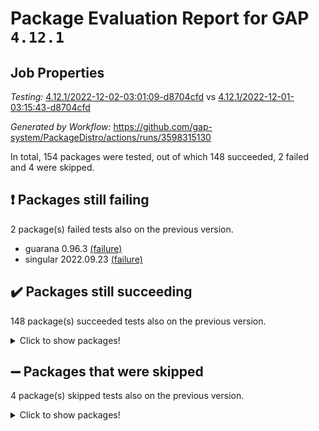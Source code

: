 # Package Evaluation Report for GAP `4.12.1`

## Job Properties

*Testing:* [4.12.1/2022-12-02-03:01:09-d8704cfd](https://github.com/gap-system/PackageDistro/blob/data/reports/4.12.1/2022-12-02-03:01:09-d8704cfd) vs [4.12.1/2022-12-01-03:15:43-d8704cfd](https://github.com/gap-system/PackageDistro/blob/data/reports/4.12.1/2022-12-01-03:15:43-d8704cfd)

*Generated by Workflow:* https://github.com/gap-system/PackageDistro/actions/runs/3598315130

In total, 154 packages were tested, out of which 148 succeeded, 2 failed and 4 were skipped.

## :exclamation: Packages still failing

2 package(s) failed tests also on the previous version.
- guarana 0.96.3 [(failure)](https://github.com/gap-system/PackageDistro/actions/runs/3598315130/jobs/6061154787)
- singular 2022.09.23 [(failure)](https://github.com/gap-system/PackageDistro/actions/runs/3598315130/jobs/6061160139)

## :heavy_check_mark: Packages still succeeding

148 package(s) succeeded tests also on the previous version.
<details><summary>Click to show packages!</summary>

- 4ti2interface 2022.09-01 [(success)](https://github.com/gap-system/PackageDistro/actions/runs/3598315130/jobs/6061151513)
- ace 5.6.1 [(success)](https://github.com/gap-system/PackageDistro/actions/runs/3598315130/jobs/6061151636)
- aclib 1.3.2 [(success)](https://github.com/gap-system/PackageDistro/actions/runs/3598315130/jobs/6061151767)
- agt 0.3 [(success)](https://github.com/gap-system/PackageDistro/actions/runs/3598315130/jobs/6061151866)
- alnuth 3.2.1 [(success)](https://github.com/gap-system/PackageDistro/actions/runs/3598315130/jobs/6061151955)
- anupq 3.2.6 [(success)](https://github.com/gap-system/PackageDistro/actions/runs/3598315130/jobs/6061152027)
- atlasrep 2.1.6 [(success)](https://github.com/gap-system/PackageDistro/actions/runs/3598315130/jobs/6061152118)
- autodoc 2022.10.20 [(success)](https://github.com/gap-system/PackageDistro/actions/runs/3598315130/jobs/6061152172)
- automata 1.15 [(success)](https://github.com/gap-system/PackageDistro/actions/runs/3598315130/jobs/6061152230)
- automgrp 1.3.2 [(success)](https://github.com/gap-system/PackageDistro/actions/runs/3598315130/jobs/6061152340)
- autpgrp 1.11 [(success)](https://github.com/gap-system/PackageDistro/actions/runs/3598315130/jobs/6061152433)
- cap 2022.11-26 [(success)](https://github.com/gap-system/PackageDistro/actions/runs/3598315130/jobs/6061152503)
- caratinterface 2.3.4 [(success)](https://github.com/gap-system/PackageDistro/actions/runs/3598315130/jobs/6061152590)
- cddinterface 2022.11.01 [(success)](https://github.com/gap-system/PackageDistro/actions/runs/3598315130/jobs/6061152679)
- circle 1.6.5 [(success)](https://github.com/gap-system/PackageDistro/actions/runs/3598315130/jobs/6061152757)
- classicpres 1.22 [(success)](https://github.com/gap-system/PackageDistro/actions/runs/3598315130/jobs/6061152832)
- cohomolo 1.6.10 [(success)](https://github.com/gap-system/PackageDistro/actions/runs/3598315130/jobs/6061152898)
- congruence 1.2.4 [(success)](https://github.com/gap-system/PackageDistro/actions/runs/3598315130/jobs/6061152957)
- corelg 1.56 [(success)](https://github.com/gap-system/PackageDistro/actions/runs/3598315130/jobs/6061153000)
- crime 1.6 [(success)](https://github.com/gap-system/PackageDistro/actions/runs/3598315130/jobs/6061153048)
- crisp 1.4.5 [(success)](https://github.com/gap-system/PackageDistro/actions/runs/3598315130/jobs/6061153101)
- crypting 0.10.4 [(success)](https://github.com/gap-system/PackageDistro/actions/runs/3598315130/jobs/6061153142)
- cryst 4.1.25 [(success)](https://github.com/gap-system/PackageDistro/actions/runs/3598315130/jobs/6061153187)
- crystcat 1.1.10 [(success)](https://github.com/gap-system/PackageDistro/actions/runs/3598315130/jobs/6061153229)
- ctbllib 1.3.4 [(success)](https://github.com/gap-system/PackageDistro/actions/runs/3598315130/jobs/6061153275)
- cubefree 1.19 [(success)](https://github.com/gap-system/PackageDistro/actions/runs/3598315130/jobs/6061153327)
- curlinterface 2.3.1 [(success)](https://github.com/gap-system/PackageDistro/actions/runs/3598315130/jobs/6061153378)
- cvec 2.7.6 [(success)](https://github.com/gap-system/PackageDistro/actions/runs/3598315130/jobs/6061153407)
- datastructures 0.3.0 [(success)](https://github.com/gap-system/PackageDistro/actions/runs/3598315130/jobs/6061153439)
- deepthought 1.0.6 [(success)](https://github.com/gap-system/PackageDistro/actions/runs/3598315130/jobs/6061153479)
- design 1.7 [(success)](https://github.com/gap-system/PackageDistro/actions/runs/3598315130/jobs/6061153514)
- difsets 2.3.1 [(success)](https://github.com/gap-system/PackageDistro/actions/runs/3598315130/jobs/6061153553)
- digraphs 1.6.0 [(success)](https://github.com/gap-system/PackageDistro/actions/runs/3598315130/jobs/6061153587)
- edim 1.3.6 [(success)](https://github.com/gap-system/PackageDistro/actions/runs/3598315130/jobs/6061153628)
- example 4.3.2 [(success)](https://github.com/gap-system/PackageDistro/actions/runs/3598315130/jobs/6061153664)
- examplesforhomalg 2022.11-01 [(success)](https://github.com/gap-system/PackageDistro/actions/runs/3598315130/jobs/6061153717)
- factint 1.6.3 [(success)](https://github.com/gap-system/PackageDistro/actions/runs/3598315130/jobs/6061153740)
- ferret 1.0.9 [(success)](https://github.com/gap-system/PackageDistro/actions/runs/3598315130/jobs/6061153786)
- fga 1.4.0 [(success)](https://github.com/gap-system/PackageDistro/actions/runs/3598315130/jobs/6061153818)
- fining 1.5.1 [(success)](https://github.com/gap-system/PackageDistro/actions/runs/3598315130/jobs/6061153878)
- float 1.0.3 [(success)](https://github.com/gap-system/PackageDistro/actions/runs/3598315130/jobs/6061153928)
- format 1.4.3 [(success)](https://github.com/gap-system/PackageDistro/actions/runs/3598315130/jobs/6061153963)
- forms 1.2.9 [(success)](https://github.com/gap-system/PackageDistro/actions/runs/3598315130/jobs/6061154008)
- fplsa 1.2.5 [(success)](https://github.com/gap-system/PackageDistro/actions/runs/3598315130/jobs/6061154054)
- fr 2.4.11 [(success)](https://github.com/gap-system/PackageDistro/actions/runs/3598315130/jobs/6061154108)
- francy 1.2.5 [(success)](https://github.com/gap-system/PackageDistro/actions/runs/3598315130/jobs/6061154160)
- fwtree 1.3 [(success)](https://github.com/gap-system/PackageDistro/actions/runs/3598315130/jobs/6061154209)
- gapdoc 1.6.6 [(success)](https://github.com/gap-system/PackageDistro/actions/runs/3598315130/jobs/6061154276)
- gauss 2022.11-01 [(success)](https://github.com/gap-system/PackageDistro/actions/runs/3598315130/jobs/6061154334)
- gaussforhomalg 2022.08-03 [(success)](https://github.com/gap-system/PackageDistro/actions/runs/3598315130/jobs/6061154372)
- gbnp 1.0.5 [(success)](https://github.com/gap-system/PackageDistro/actions/runs/3598315130/jobs/6061154427)
- generalizedmorphismsforcap 2022.11-01 [(success)](https://github.com/gap-system/PackageDistro/actions/runs/3598315130/jobs/6061154480)
- genss 1.6.8 [(success)](https://github.com/gap-system/PackageDistro/actions/runs/3598315130/jobs/6061154521)
- gradedmodules 2022.09-02 [(success)](https://github.com/gap-system/PackageDistro/actions/runs/3598315130/jobs/6061154564)
- gradedringforhomalg 2022.11-01 [(success)](https://github.com/gap-system/PackageDistro/actions/runs/3598315130/jobs/6061154614)
- grape 4.8.5 [(success)](https://github.com/gap-system/PackageDistro/actions/runs/3598315130/jobs/6061154662)
- groupoids 1.71 [(success)](https://github.com/gap-system/PackageDistro/actions/runs/3598315130/jobs/6061154709)
- grpconst 2.6.3 [(success)](https://github.com/gap-system/PackageDistro/actions/runs/3598315130/jobs/6061154748)
- guava 3.17 [(success)](https://github.com/gap-system/PackageDistro/actions/runs/3598315130/jobs/6061154833)
- hap 1.47 [(success)](https://github.com/gap-system/PackageDistro/actions/runs/3598315130/jobs/6061154870)
- hapcryst 0.1.15 [(success)](https://github.com/gap-system/PackageDistro/actions/runs/3598315130/jobs/6061154920)
- hecke 1.5.3 [(success)](https://github.com/gap-system/PackageDistro/actions/runs/3598315130/jobs/6061154969)
- help 3.5 [(success)](https://github.com/gap-system/PackageDistro/actions/runs/3598315130/jobs/6061155015)
- homalg 2022.11-01 [(success)](https://github.com/gap-system/PackageDistro/actions/runs/3598315130/jobs/6061155054)
- homalgtocas 2022.11-02 [(success)](https://github.com/gap-system/PackageDistro/actions/runs/3598315130/jobs/6061155125)
- idrel 2.44 [(success)](https://github.com/gap-system/PackageDistro/actions/runs/3598315130/jobs/6061155156)
- images 1.3.1 [(success)](https://github.com/gap-system/PackageDistro/actions/runs/3598315130/jobs/6061155200)
- intpic 0.3.0 [(success)](https://github.com/gap-system/PackageDistro/actions/runs/3598315130/jobs/6061155239)
- io 4.8.0 [(success)](https://github.com/gap-system/PackageDistro/actions/runs/3598315130/jobs/6061155288)
- io_forhomalg 2022.11-01 [(success)](https://github.com/gap-system/PackageDistro/actions/runs/3598315130/jobs/6061155327)
- irredsol 1.4.4 [(success)](https://github.com/gap-system/PackageDistro/actions/runs/3598315130/jobs/6061155366)
- json 2.1.1 [(success)](https://github.com/gap-system/PackageDistro/actions/runs/3598315130/jobs/6061155417)
- jupyterkernel 1.4.1 [(success)](https://github.com/gap-system/PackageDistro/actions/runs/3598315130/jobs/6061155458)
- jupyterviz 1.5.6 [(success)](https://github.com/gap-system/PackageDistro/actions/runs/3598315130/jobs/6061155528)
- kan 1.34 [(success)](https://github.com/gap-system/PackageDistro/actions/runs/3598315130/jobs/6061155573)
- kbmag 1.5.10 [(success)](https://github.com/gap-system/PackageDistro/actions/runs/3598315130/jobs/6061155659)
- laguna 3.9.5 [(success)](https://github.com/gap-system/PackageDistro/actions/runs/3598315130/jobs/6061155749)
- liealgdb 2.2.1 [(success)](https://github.com/gap-system/PackageDistro/actions/runs/3598315130/jobs/6061155869)
- liepring 2.8 [(success)](https://github.com/gap-system/PackageDistro/actions/runs/3598315130/jobs/6061155981)
- liering 2.4.2 [(success)](https://github.com/gap-system/PackageDistro/actions/runs/3598315130/jobs/6061156160)
- linearalgebraforcap 2022.11-07 [(success)](https://github.com/gap-system/PackageDistro/actions/runs/3598315130/jobs/6061156267)
- localizeringforhomalg 2022.11-01 [(success)](https://github.com/gap-system/PackageDistro/actions/runs/3598315130/jobs/6061156374)
- loops 3.4.3 [(success)](https://github.com/gap-system/PackageDistro/actions/runs/3598315130/jobs/6061156499)
- lpres 1.0.3 [(success)](https://github.com/gap-system/PackageDistro/actions/runs/3598315130/jobs/6061156585)
- majoranaalgebras 1.5 [(success)](https://github.com/gap-system/PackageDistro/actions/runs/3598315130/jobs/6061156676)
- mapclass 1.4.6 [(success)](https://github.com/gap-system/PackageDistro/actions/runs/3598315130/jobs/6061156765)
- matgrp 0.70 [(success)](https://github.com/gap-system/PackageDistro/actions/runs/3598315130/jobs/6061156833)
- matricesforhomalg 2022.11-03 [(success)](https://github.com/gap-system/PackageDistro/actions/runs/3598315130/jobs/6061156937)
- modisom 2.5.3 [(success)](https://github.com/gap-system/PackageDistro/actions/runs/3598315130/jobs/6061157044)
- modulepresentationsforcap 2022.11-02 [(success)](https://github.com/gap-system/PackageDistro/actions/runs/3598315130/jobs/6061157129)
- modules 2022.11-01 [(success)](https://github.com/gap-system/PackageDistro/actions/runs/3598315130/jobs/6061157218)
- monoidalcategories 2022.11-05 [(success)](https://github.com/gap-system/PackageDistro/actions/runs/3598315130/jobs/6061157311)
- nconvex 2022.09-01 [(success)](https://github.com/gap-system/PackageDistro/actions/runs/3598315130/jobs/6061157413)
- nilmat 1.4.2 [(success)](https://github.com/gap-system/PackageDistro/actions/runs/3598315130/jobs/6061157506)
- nock 1.5 [(success)](https://github.com/gap-system/PackageDistro/actions/runs/3598315130/jobs/6061157602)
- normalizinterface 1.3.5 [(success)](https://github.com/gap-system/PackageDistro/actions/runs/3598315130/jobs/6061157702)
- nq 2.5.9 [(success)](https://github.com/gap-system/PackageDistro/actions/runs/3598315130/jobs/6061157806)
- numericalsgps 1.3.1 [(success)](https://github.com/gap-system/PackageDistro/actions/runs/3598315130/jobs/6061157911)
- openmath 11.5.1 [(success)](https://github.com/gap-system/PackageDistro/actions/runs/3598315130/jobs/6061158008)
- orb 4.9.0 [(success)](https://github.com/gap-system/PackageDistro/actions/runs/3598315130/jobs/6061158153)
- packagemanager 1.3.2 [(success)](https://github.com/gap-system/PackageDistro/actions/runs/3598315130/jobs/6061158239)
- patternclass 2.4.3 [(success)](https://github.com/gap-system/PackageDistro/actions/runs/3598315130/jobs/6061158337)
- permut 2.0.4 [(success)](https://github.com/gap-system/PackageDistro/actions/runs/3598315130/jobs/6061158440)
- polenta 1.3.10 [(success)](https://github.com/gap-system/PackageDistro/actions/runs/3598315130/jobs/6061158530)
- polymaking 0.8.6 [(success)](https://github.com/gap-system/PackageDistro/actions/runs/3598315130/jobs/6061158621)
- primgrp 3.4.2 [(success)](https://github.com/gap-system/PackageDistro/actions/runs/3598315130/jobs/6061158712)
- profiling 2.5.1 [(success)](https://github.com/gap-system/PackageDistro/actions/runs/3598315130/jobs/6061158799)
- qpa 1.34 [(success)](https://github.com/gap-system/PackageDistro/actions/runs/3598315130/jobs/6061158872)
- quagroup 1.8.3 [(success)](https://github.com/gap-system/PackageDistro/actions/runs/3598315130/jobs/6061158953)
- radiroot 2.9 [(success)](https://github.com/gap-system/PackageDistro/actions/runs/3598315130/jobs/6061159037)
- rcwa 4.7.0 [(success)](https://github.com/gap-system/PackageDistro/actions/runs/3598315130/jobs/6061159115)
- rds 1.8 [(success)](https://github.com/gap-system/PackageDistro/actions/runs/3598315130/jobs/6061159198)
- recog 1.4.2 [(success)](https://github.com/gap-system/PackageDistro/actions/runs/3598315130/jobs/6061159338)
- repndecomp 1.2.1 [(success)](https://github.com/gap-system/PackageDistro/actions/runs/3598315130/jobs/6061159450)
- repsn 3.1.0 [(success)](https://github.com/gap-system/PackageDistro/actions/runs/3598315130/jobs/6061159548)
- resclasses 4.7.3 [(success)](https://github.com/gap-system/PackageDistro/actions/runs/3598315130/jobs/6061159630)
- ringsforhomalg 2022.11-01 [(success)](https://github.com/gap-system/PackageDistro/actions/runs/3598315130/jobs/6061159713)
- sco 2022.09-01 [(success)](https://github.com/gap-system/PackageDistro/actions/runs/3598315130/jobs/6061159771)
- scscp 2.3.1 [(success)](https://github.com/gap-system/PackageDistro/actions/runs/3598315130/jobs/6061159836)
- semigroups 5.1.0 [(success)](https://github.com/gap-system/PackageDistro/actions/runs/3598315130/jobs/6061159899)
- sglppow 2.3 [(success)](https://github.com/gap-system/PackageDistro/actions/runs/3598315130/jobs/6061159958)
- sgpviz 0.999.5 [(success)](https://github.com/gap-system/PackageDistro/actions/runs/3598315130/jobs/6061160020)
- simpcomp 2.1.14 [(success)](https://github.com/gap-system/PackageDistro/actions/runs/3598315130/jobs/6061160070)
- sla 1.5.3 [(success)](https://github.com/gap-system/PackageDistro/actions/runs/3598315130/jobs/6061160182)
- smallgrp 1.5.1 [(success)](https://github.com/gap-system/PackageDistro/actions/runs/3598315130/jobs/6061160225)
- smallsemi 0.6.13 [(success)](https://github.com/gap-system/PackageDistro/actions/runs/3598315130/jobs/6061160269)
- sonata 2.9.5 [(success)](https://github.com/gap-system/PackageDistro/actions/runs/3598315130/jobs/6061160313)
- sophus 1.27 [(success)](https://github.com/gap-system/PackageDistro/actions/runs/3598315130/jobs/6061160370)
- spinsym 1.5.2 [(success)](https://github.com/gap-system/PackageDistro/actions/runs/3598315130/jobs/6061160411)
- standardff 0.9.4 [(success)](https://github.com/gap-system/PackageDistro/actions/runs/3598315130/jobs/6061160455)
- symbcompcc 1.3.2 [(success)](https://github.com/gap-system/PackageDistro/actions/runs/3598315130/jobs/6061160502)
- thelma 1.3 [(success)](https://github.com/gap-system/PackageDistro/actions/runs/3598315130/jobs/6061160566)
- tomlib 1.2.9 [(success)](https://github.com/gap-system/PackageDistro/actions/runs/3598315130/jobs/6061160626)
- toolsforhomalg 2022.10-01 [(success)](https://github.com/gap-system/PackageDistro/actions/runs/3598315130/jobs/6061160668)
- toric 1.9.5 [(success)](https://github.com/gap-system/PackageDistro/actions/runs/3598315130/jobs/6061160732)
- toricvarieties 2022.07.13 [(success)](https://github.com/gap-system/PackageDistro/actions/runs/3598315130/jobs/6061160786)
- transgrp 3.6.3 [(success)](https://github.com/gap-system/PackageDistro/actions/runs/3598315130/jobs/6061160826)
- ugaly 4.0.3 [(success)](https://github.com/gap-system/PackageDistro/actions/runs/3598315130/jobs/6061160873)
- unipot 1.5 [(success)](https://github.com/gap-system/PackageDistro/actions/runs/3598315130/jobs/6061160910)
- unitlib 4.1.0 [(success)](https://github.com/gap-system/PackageDistro/actions/runs/3598315130/jobs/6061160950)
- utils 0.78 [(success)](https://github.com/gap-system/PackageDistro/actions/runs/3598315130/jobs/6061161001)
- uuid 0.7 [(success)](https://github.com/gap-system/PackageDistro/actions/runs/3598315130/jobs/6061161043)
- walrus 0.9991 [(success)](https://github.com/gap-system/PackageDistro/actions/runs/3598315130/jobs/6061161083)
- wedderga 4.10.2 [(success)](https://github.com/gap-system/PackageDistro/actions/runs/3598315130/jobs/6061161128)
- xmod 2.88 [(success)](https://github.com/gap-system/PackageDistro/actions/runs/3598315130/jobs/6061161175)
- xmodalg 1.22 [(success)](https://github.com/gap-system/PackageDistro/actions/runs/3598315130/jobs/6061161233)
- yangbaxter 0.10.1 [(success)](https://github.com/gap-system/PackageDistro/actions/runs/3598315130/jobs/6061161272)
- zeromqinterface 0.14 [(success)](https://github.com/gap-system/PackageDistro/actions/runs/3598315130/jobs/6061161315)
</details>

## :heavy_minus_sign: Packages that were skipped

4 package(s) skipped tests also on the previous version.
<details><summary>Click to show packages!</summary>

- browse 1.8.18 [(skipped)](https://github.com/gap-system/PackageDistro/actions/runs/3598315130/jobs/6060955068)
- itc 1.5.1 [(skipped)](https://github.com/gap-system/PackageDistro/actions/runs/3598315130/jobs/6060955068)
- polycyclic 2.16 [(skipped)](https://github.com/gap-system/PackageDistro/actions/runs/3598315130/jobs/6060955068)
- xgap 4.31 [(skipped)](https://github.com/gap-system/PackageDistro/actions/runs/3598315130/jobs/6060955068)
</details>

